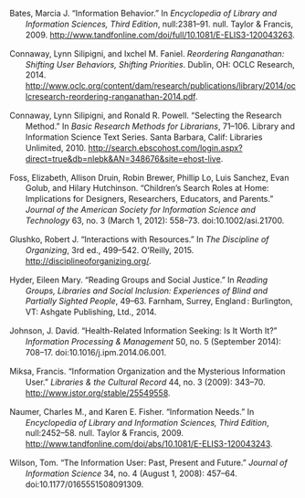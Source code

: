 <div class="csl-bib-body"
style="line-height: 1.35; padding-left: 2em; text-indent:-2em;">

<div class="csl-entry">

Bates, Marcia J. “Information Behavior.” In *Encyclopedia of Library and
Information Sciences, Third Edition*, null:2381–91. null. Taylor &
Francis, 2009.
http://www.tandfonline.com/doi/full/10.1081/E-ELIS3-120043263.

</div>

<div class="csl-entry">

Connaway, Lynn Silipigni, and Ixchel M. Faniel. *Reordering Ranganathan:
Shifting User Behaviors, Shifting Priorities*. Dublin, OH: OCLC
Research, 2014.
http://www.oclc.org/content/dam/research/publications/library/2014/oclcresearch-reordering-ranganathan-2014.pdf.

</div>

<div class="csl-entry">

Connaway, Lynn Silipigni, and Ronald R. Powell. “Selecting the Research
Method.” In *Basic Research Methods for Librarians*, 71–106. Library and
Information Science Text Series. Santa Barbara, Calif: Libraries
Unlimited, 2010.
http://search.ebscohost.com/login.aspx?direct=true&db=nlebk&AN=348676&site=ehost-live.

</div>

<div class="csl-entry">

Foss, Elizabeth, Allison Druin, Robin Brewer, Phillip Lo, Luis Sanchez,
Evan Golub, and Hilary Hutchinson. “Children’s Search Roles at Home:
Implications for Designers, Researchers, Educators, and Parents.”
*Journal of the American Society for Information Science and Technology*
63, no. 3 (March 1, 2012): 558–73. doi:10.1002/asi.21700.

</div>

<div class="csl-entry">

Glushko, Robert J. “Interactions with Resources.” In *The Discipline of
Organizing*, 3rd ed., 499–542. O’Reilly, 2015.
http://disciplineoforganizing.org/.

</div>

<div class="csl-entry">

Hyder, Eileen Mary. “Reading Groups and Social Justice.” In *Reading
Groups, Libraries and Social Inclusion: Experiences of Blind and
Partially Sighted People*, 49–63. Farnham, Surrey, England : Burlington,
VT: Ashgate Publishing, Ltd., 2014.

</div>

<div class="csl-entry">

Johnson, J. David. “Health-Related Information Seeking: Is It Worth It?”
*Information Processing & Management* 50, no. 5 (September 2014):
708–17. doi:10.1016/j.ipm.2014.06.001.

</div>

<div class="csl-entry">

Miksa, Francis. “Information Organization and the Mysterious Information
User.” *Libraries & the Cultural Record* 44, no. 3 (2009): 343–70.
http://www.jstor.org/stable/25549558.

</div>

<div class="csl-entry">

Naumer, Charles M., and Karen E. Fisher. “Information Needs.” In
*Encyclopedia of Library and Information Sciences, Third Edition*,
null:2452–58. null. Taylor & Francis, 2009.
http://www.tandfonline.com/doi/abs/10.1081/E-ELIS3-120043243.

</div>

<div class="csl-entry">

Wilson, Tom. “The Information User: Past, Present and Future.” *Journal
of Information Science* 34, no. 4 (August 1, 2008): 457–64.
doi:10.1177/0165551508091309.

</div>

</div>
